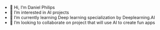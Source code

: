 - 👋 Hi, I’m Daniel Philips
- 👀 I’m interested in AI projects
- 🌱 I’m currently learning Deep learning specialization by Deeplearning.AI
- 💞️ I’m looking to collaborate on project that will use AI to create fun apps

